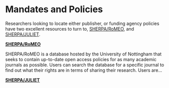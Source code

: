 # Mandates and Policies

Researchers looking to locate either publisher, or funding agency policies have two excellent resources to turn to, [SHERPA/RoMEO](http://www.sherpa.ac.uk/romeo/), and [SHERPA/JULIET](http://www.sherpa.ac.uk/juliet/). 

**[SHERPA/RoMEO](http://www.sherpa.ac.uk/romeo/)**

SHERPA/RoMEO is a database hosted by the University of Nottingham that seeks to contain up-to-date open access policies for as many academic journals as possible. Users can search the database for a specific journal to find out what their rights are in terms of sharing their research. Users are... 

**[SHERPA/JULIET](http://www.sherpa.ac.uk/juliet/)**